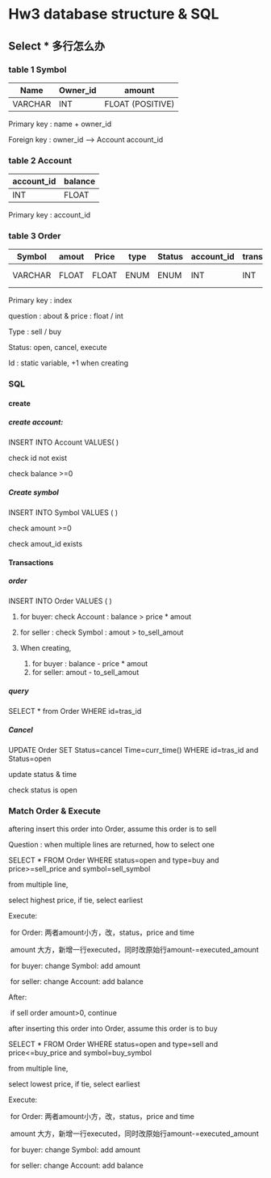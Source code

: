 # Hw3 database structure & SQL 

## Select * 多行怎么办

### table 1 Symbol

| Name    | Owner_id | amount           |
| ------- | -------- | ---------------- |
| VARCHAR | INT      | FLOAT (POSITIVE) |

Primary key : name + owner_id

Foreign key : owner_id --> Account account_id

### table 2 Account

| account_id | balance |
| ---------- | ------- |
| INT        | FLOAT   |

Primary key : account_id

### table 3 Order 

| Symbol  | amout | Price | type | Status | account_id | transaction_id | time       | Index |
| ------- | ----- | ----- | ---- | ------ | ---------- | -------------- | ---------- | ----- |
| VARCHAR | FLOAT | FLOAT | ENUM | ENUM   | INT        | INT            | Time Stamp | INT   |

Primary key : index

question : about & price : float / int

Type : sell / buy

Status: open, cancel, execute

Id : static variable, +1 when creating



### SQL 

#### create

##### create account:

INSERT INTO Account VALUES( )

check id not exist

check balance >=0

##### Create symbol

INSERT INTO Symbol VALUES ( )

check amount >=0

check amout_id exists



#### Transactions

##### order

INSERT INTO Order VALUES ( )

1. for buyer: check Account : balance > price * amout

2. for seller : check Symbol : amout > to_sell_amout

3. When creating,

   1. for buyer : balance -  price * amout
   2. for seller: amout - to_sell_amout

   

##### query

SELECT * from Order WHERE id=tras_id



##### Cancel

UPDATE Order SET Status=cancel Time=curr_time() WHERE id=tras_id and Status=open

update status & time

check status is open



### Match Order & Execute

aftering insert this order into Order, assume this order is to sell

Question : when multiple lines are returned, how to select one

SELECT * FROM Order WHERE status=open and type=buy and price>=sell_price and symbol=sell_symbol

from multiple line,

select highest price, if tie, select earliest 

Execute: 

​	for Order: 两者amount小方，改，status，price and time

​						amount 大方，新增一行executed，同时改原始行amount-=executed_amount

​	for buyer: change Symbol: add amount

​	for seller: change Account: add balance

After:

​	if sell order amount>0, continue



after inserting this order into Order, assume this order is to buy

SELECT * FROM Order WHERE status=open and type=sell and price<=buy_price and symbol=buy_symbol

from multiple line,

select lowest price, if tie, select earliest 

Execute: 

​	for Order:  两者amount小方，改，status，price and time

​						amount 大方，新增一行executed，同时改原始行amount-=executed_amount

​	for buyer: change Symbol: add amount

​	for seller: change Account: add balance

